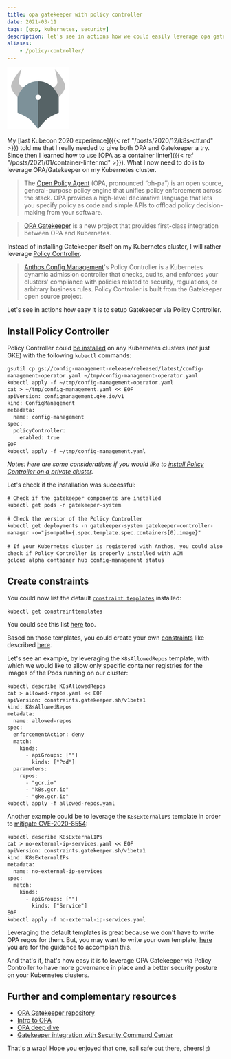 ```yaml
---
title: opa gatekeeper with policy controller
date: 2021-03-11
tags: [gcp, kubernetes, security]
description: let's see in actions how we could easily leverage opa gatekeeper on any kubernetes cluster via policy controller
aliases:
    - /policy-controller/
---
```

![Logo of Open Policy Agent.](https://github.com/open-policy-agent/opa/raw/master/logo/logo-144x144.png)

My [last Kubecon 2020 experience]({{< ref "/posts/2020/12/k8s-ctf.md" >}}) told me that I really needed to give both OPA and Gatekeeper a try. Since then I learned how to use [OPA as a container linter]({{< ref "/posts/2021/01/container-linter.md" >}}). What I now need to do is to leverage OPA/Gatekeeper on my Kubernetes cluster.

> The [Open Policy Agent](https://www.openpolicyagent.org/) (OPA, pronounced “oh-pa”) is an open source, general-purpose policy engine that unifies policy enforcement across the stack. OPA provides a high-level declarative language that lets you specify policy as code and simple APIs to offload policy decision-making from your software. 

> [OPA Gatekeeper](https://www.openpolicyagent.org/docs/latest/kubernetes-introduction/) is a new project that provides first-class integration between OPA and Kubernetes.

Instead of installing Gatekeeper itself on my Kubernetes cluster, I will rather leverage [Policy Controller](https://cloud.google.com/anthos-config-management/docs/concepts/policy-controller).

> [Anthos Config Management](https://cloud.google.com/anthos/config-management)'s Policy Controller is a Kubernetes dynamic admission controller that checks, audits, and enforces your clusters' compliance with policies related to security, regulations, or arbitrary business rules. Policy Controller is built from the Gatekeeper open source project.

Let's see in actions how easy it is to setup Gatekeeper via Policy Controller.

## Install Policy Controller

Policy Controller could [be installed](https://cloud.google.com/anthos-config-management/docs/how-to/installing-policy-controller) on any Kubernetes clusters (not just GKE) with the following `kubectl` commands:
```
gsutil cp gs://config-management-release/released/latest/config-management-operator.yaml ~/tmp/config-management-operator.yaml
kubectl apply -f ~/tmp/config-management-operator.yaml
cat > ~/tmp/config-management.yaml << EOF
apiVersion: configmanagement.gke.io/v1
kind: ConfigManagement
metadata:
  name: config-management
spec:
  policyController:
    enabled: true
EOF
kubectl apply -f ~/tmp/config-management.yaml
```

_Notes: here are some considerations if you would like to [install Policy Controller on a private cluster](https://cloud.google.com/anthos-config-management/docs/how-to/installing-policy-controller#installing_on_a_private_cluster)._

Let's check if the installation was successful:
```
# Check if the gatekeeper components are installed
kubectl get pods -n gatekeeper-system

# Check the version of the Policy Controller
kubectl get deployments -n gatekeeper-system gatekeeper-controller-manager -o="jsonpath={.spec.template.spec.containers[0].image}"

# If your Kubernetes cluster is registered with Anthos, you could also check if Policy Controller is properly installed with ACM
gcloud alpha container hub config-management status
```

## Create constraints

You could now list the default [`constraint templates`](https://open-policy-agent.github.io/gatekeeper/website/docs/howto#constraint-templates) installed:
```
kubectl get constrainttemplates
```
You could see this list [here](https://cloud.google.com/anthos-config-management/docs/reference/constraint-template-library) too.

Based on those templates, you could create your own [constraints](https://open-policy-agent.github.io/gatekeeper/website/docs/howto/#constraints) like described [here](https://cloud.google.com/anthos-config-management/docs/how-to/creating-constraints).

Let's see an example, by leveraging the `K8sAllowedRepos` template, with which we would like to allow only specific container registries for the images of the Pods running on our cluster:
```
kubectl describe K8sAllowedRepos
cat > allowed-repos.yaml << EOF
apiVersion: constraints.gatekeeper.sh/v1beta1
kind: K8sAllowedRepos
metadata:
  name: allowed-repos
spec:
  enforcementAction: deny
  match:
    kinds:
      - apiGroups: [""]
        kinds: ["Pod"]
  parameters:
    repos:
      - "gcr.io"
      - "k8s.gcr.io"
      - "gke.gcr.io"
kubectl apply -f allowed-repos.yaml
```

Another example could be to leverage the `K8sExternalIPs` template in order to [mitigate CVE-2020-8554](https://cloud.google.com/blog/products/application-development/protecting-your-kubernetes-deployments-policy-controller):
```
kubectl describe K8sExternalIPs
cat > no-external-ip-services.yaml << EOF
apiVersion: constraints.gatekeeper.sh/v1beta1
kind: K8sExternalIPs
metadata:
  name: no-external-ip-services
spec:
  match:
    kinds:
      - apiGroups: [""]
        kinds: ["Service"]
EOF
kubectl apply -f no-external-ip-services.yaml
```

Leveraging the default templates is great because we don't have to write OPA regos for them. But, you may want to write your own template, [here](https://cloud.google.com/anthos-config-management/docs/how-to/write-a-constraint-template) you are for the guidance to accomplish this.

And that's it, that's how easy it is to leverage OPA Gatekeeper via Policy Controller to have more governance in place and a better security posture on your Kubernetes clusters.

## Further and complementary resources

- [OPA Gatekeeper repository](https://github.com/open-policy-agent/gatekeeper)
- [Intro to OPA](https://youtu.be/Yup1FUc2Qn0)
- [OPA deep dive](https://youtu.be/Uj2N9S58GLU)
- [Gatekeeper integration with Security Command Center](https://github.com/GoogleCloudPlatform/gatekeeper-securitycenter)

That's a wrap! Hope you enjoyed that one, sail safe out there, cheers! ;)
